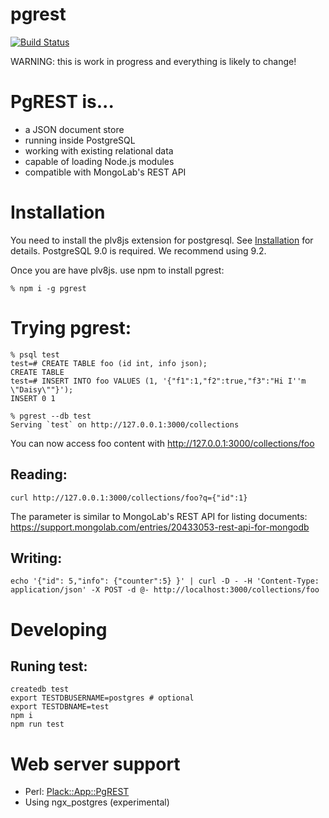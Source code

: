 pgrest
======

[![Build Status](https://travis-ci.org/clkao/pgrest.png?branch=master)](https://travis-ci.org/clkao/pgrest)

WARNING: this is work in progress and everything is likely to change!

# PgREST is...

* a JSON document store
* running inside PostgreSQL
* working with existing relational data
* capable of loading Node.js modules
* compatible with MongoLab's REST API

# Installation

You need to install the plv8js extension for postgresql.  See [Installation](https://github.com/clkao/pgrest/wiki/Installation) for details.  PostgreSQL 9.0 is required.  We recommend using 9.2.

Once you are have plv8js. use npm to install pgrest:

    % npm i -g pgrest

# Trying pgrest:

    % psql test
    test=# CREATE TABLE foo (id int, info json);
    CREATE TABLE
    test=# INSERT INTO foo VALUES (1, '{"f1":1,"f2":true,"f3":"Hi I''m \"Daisy\""}');
    INSERT 0 1

    % pgrest --db test
    Serving `test` on http://127.0.0.1:3000/collections

You can now access foo content with http://127.0.0.1:3000/collections/foo

## Reading:

    curl http://127.0.0.1:3000/collections/foo?q={"id":1}

The parameter is similar to MongoLab's REST API for listing documents:
https://support.mongolab.com/entries/20433053-rest-api-for-mongodb

## Writing:

    echo '{"id": 5,"info": {"counter":5} }' | curl -D - -H 'Content-Type: application/json' -X POST -d @- http://localhost:3000/collections/foo

# Developing

## Runing test:

```
createdb test
export TESTDBUSERNAME=postgres # optional
export TESTDBNAME=test
npm i
npm run test
```

# Web server support

* Perl: [Plack::App::PgREST](https://github.com/clkao/Plack-App-PgREST)
* Using ngx_postgres (experimental)
